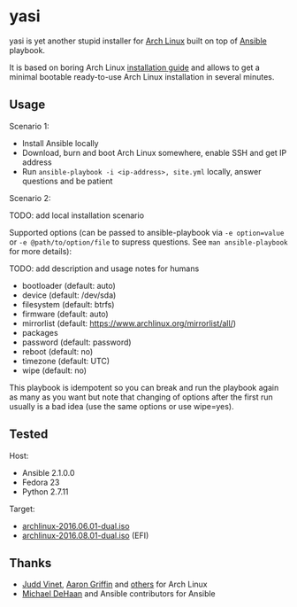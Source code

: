 yasi
====

yasi is yet another stupid installer for [Arch Linux](https://www.archlinux.org/) built on top of [Ansible](https://github.com/ansible/ansible) playbook.

It is based on boring Arch Linux [installation guide](https://wiki.archlinux.org/index.php/installation_guide) and allows to get a minimal bootable ready-to-use Arch Linux installation in several minutes.

Usage
-----

Scenario 1:

- Install Ansible locally
- Download, burn and boot Arch Linux somewhere, enable SSH and get IP address
- Run `ansible-playbook -i <ip-address>, site.yml` locally, answer questions and be patient

Scenario 2:

TODO: add local installation scenario

Supported options (can be passed to ansible-playbook via `-e option=value` or `-e @path/to/option/file` to supress questions. See `man ansible-playbook` for more details):

TODO: add description and usage notes for humans

- bootloader (default: auto)
- device (default: /dev/sda)
- filesystem (default: btrfs)
- firmware (default: auto)
- mirrorlist (default: https://www.archlinux.org/mirrorlist/all/)
- packages
- password (default: password)
- reboot (default: no)
- timezone (default: UTC)
- wipe (default: no)

This playbook is idempotent so you can break and run the playbook again as many as you want but note that changing of options after the first run usually is a bad idea (use the same options or use wipe=yes).

Tested
------

Host:

- Ansible 2.1.0.0
- Fedora 23
- Python 2.7.11

Target:

- [archlinux-2016.06.01-dual.iso](https://www.archlinux.org/releng/releases/2016.06.01/)
- [archlinux-2016.08.01-dual.iso](https://www.archlinux.org/releng/releases/2016.08.01/) (EFI)

Thanks
------

- [Judd Vinet](https://github.com/jvinet), [Aaron Griffin](https://www.archlinux.org/people/developers/#aaron) and [others](https://www.archlinux.org/people/developers/) for Arch Linux
- [Michael DeHaan](https://github.com/mpdehaan) and Ansible contributors for Ansible
